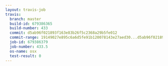 ```yaml
---
layout: travis-job
travis:
  branch: master
  build-id: 679386365
  build-number: 433
  commit: d5ab96f021893f163e83b26f5c2368a29b5fe012
  commit-range: 19149027e895c6a6d5fe91b120078143e27aed30...d5ab96f021893f163e83b26f5c2368a29b5fe012
  job-id: 679386379
  job-number: 433.5
  os-name: osx
  test-result: 0
---
```

